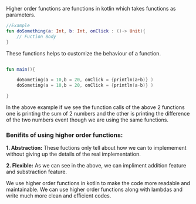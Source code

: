 Higher order functions are functions in kotlin which takes functions as parameters. 


```kotlin
//Example
fun doSomething(a: Int, b: Int, onClick : ()-> Unit){
    // Fuction Body
}
```
These functions helps to customize the behaviour of a function. 

```kotlin 

fun main(){

    doSometing(a = 10,b = 20, onClick = {println(a+b)} )
    doSometing(a = 10,b = 20, onClick = {println(a-b)} )

}

```

In the above example if we see the function calls of the above 2 functions one is printing the sum of 2 numbers and the other is printing the difference of the two numbers event though we are using the same functions.

### Benifits of using higher order functions:

**1. Abstraction:** These fuctions only tell about how we can to implemement without giving up the details of the real implementation. 

**2. Flexible:** As we can see in the above, we can impliment addition feature and substraction feature.


We use higher order functions in kotlin to make the code more readable and maintainable. We can use higher order functions along with lambdas and write much more clean and efficient codes.
